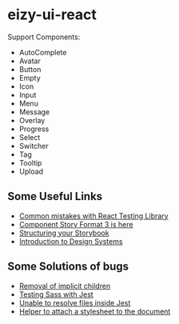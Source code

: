 # eizy-ui-react
Support Components:
- AutoComplete
- Avatar
- Button
- Empty
- Icon
- Input
- Menu
- Message
- Overlay
- Progress
- Select
- Switcher
- Tag
- Tooltip
- Upload












## Some Useful Links
+ [Common mistakes with React Testing Library](https://kentcdodds.com/blog/common-mistakes-with-react-testing-library)
+ [Component Story Format 3 is here](https://storybook.js.org/blog/storybook-csf3-is-here/)
+ [Structuring your Storybook](https://storybook.js.org/blog/structuring-your-storybook/)
+ [Introduction to Design Systems](https://fem-design-systems.netlify.app/)


## Some Solutions of bugs
+ [Removal of implicit children](https://solverfox.dev/writing/no-implicit-children/)
+ [Testing Sass with Jest](https://obyford.com/posts/testing-sass-with-jest/)
+ [Unable to resolve files inside Jest](https://github.com/sass/dart-sass/issues/710)
+ [Helper to attach a stylesheet to the document](https://github.com/testing-library/jest-dom/issues/70)